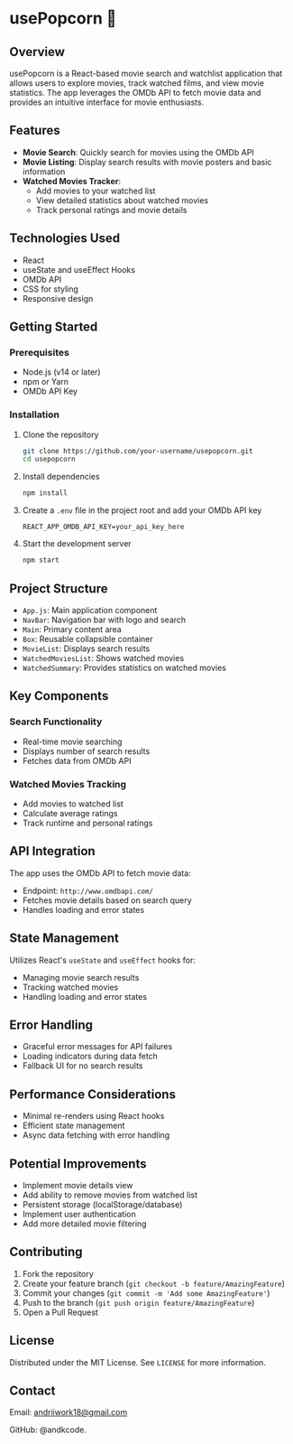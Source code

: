 # usePopcorn 🍿

## Overview

usePopcorn is a React-based movie search and watchlist application that allows users to explore movies, track watched films, and view movie statistics. The app leverages the OMDb API to fetch movie data and provides an intuitive interface for movie enthusiasts.

## Features

- **Movie Search**: Quickly search for movies using the OMDb API
- **Movie Listing**: Display search results with movie posters and basic information
- **Watched Movies Tracker**: 
  - Add movies to your watched list
  - View detailed statistics about watched movies
  - Track personal ratings and movie details

## Technologies Used

- React
- useState and useEffect Hooks
- OMDb API
- CSS for styling
- Responsive design

## Getting Started

### Prerequisites

- Node.js (v14 or later)
- npm or Yarn
- OMDb API Key

### Installation

1. Clone the repository
   ```bash
   git clone https://github.com/your-username/usepopcorn.git
   cd usepopcorn
   ```

2. Install dependencies
   ```bash
   npm install
   ```

3. Create a `.env` file in the project root and add your OMDb API key
   ```
   REACT_APP_OMDB_API_KEY=your_api_key_here
   ```

4. Start the development server
   ```bash
   npm start
   ```

## Project Structure

- `App.js`: Main application component
- `NavBar`: Navigation bar with logo and search
- `Main`: Primary content area
- `Box`: Reusable collapsible container
- `MovieList`: Displays search results
- `WatchedMoviesList`: Shows watched movies
- `WatchedSummary`: Provides statistics on watched movies

## Key Components

### Search Functionality
- Real-time movie searching
- Displays number of search results
- Fetches data from OMDb API

### Watched Movies Tracking
- Add movies to watched list
- Calculate average ratings
- Track runtime and personal ratings

## API Integration

The app uses the OMDb API to fetch movie data:
- Endpoint: `http://www.omdbapi.com/`
- Fetches movie details based on search query
- Handles loading and error states

## State Management

Utilizes React's `useState` and `useEffect` hooks for:
- Managing movie search results
- Tracking watched movies
- Handling loading and error states

## Error Handling

- Graceful error messages for API failures
- Loading indicators during data fetch
- Fallback UI for no search results

## Performance Considerations

- Minimal re-renders using React hooks
- Efficient state management
- Async data fetching with error handling

## Potential Improvements

- Implement movie details view
- Add ability to remove movies from watched list
- Persistent storage (localStorage/database)
- Implement user authentication
- Add more detailed movie filtering

## Contributing

1. Fork the repository
2. Create your feature branch (`git checkout -b feature/AmazingFeature`)
3. Commit your changes (`git commit -m 'Add some AmazingFeature'`)
4. Push to the branch (`git push origin feature/AmazingFeature`)
5. Open a Pull Request

## License

Distributed under the MIT License. See `LICENSE` for more information.

## Contact

Email: andriiwork18@gmail.com

GitHub: @andkcode.
